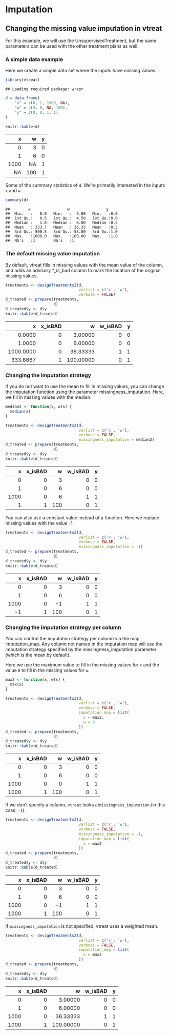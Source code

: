 Imputation
================

## Changing the missing value imputation in vtreat

For this example, we will use the UnsupervisedTreatment, but the same
parameters can be used with the other treatment plans as well.

### A simple data example

Here we create a simple data set where the inputs have missing values.

``` r
library(vtreat)
```

    ## Loading required package: wrapr

``` r
d = data.frame(
    "x" = c(0, 1, 1000, NA),
    "w" = c(3, 6, NA, 100),
    "y" = c(0, 0, 1, 1)
)

knitr::kable(d)
```

|    x |   w | y |
| ---: | --: | -: |
|    0 |   3 | 0 |
|    1 |   6 | 0 |
| 1000 |  NA | 1 |
|   NA | 100 | 1 |

Some of the summary statistics of `d`. We’re primarily interested in the
inputs `x` and `w`.

``` r
summary(d)
```

    ##        x                w                y      
    ##  Min.   :   0.0   Min.   :  3.00   Min.   :0.0  
    ##  1st Qu.:   0.5   1st Qu.:  4.50   1st Qu.:0.0  
    ##  Median :   1.0   Median :  6.00   Median :0.5  
    ##  Mean   : 333.7   Mean   : 36.33   Mean   :0.5  
    ##  3rd Qu.: 500.5   3rd Qu.: 53.00   3rd Qu.:1.0  
    ##  Max.   :1000.0   Max.   :100.00   Max.   :1.0  
    ##  NA's   :1        NA's   :1

### The default missing value imputation

By default, vtreat fills in missing values with the mean value of the
column, and adds an advisory \*\_is\_bad column to mark the location of
the original missing values.

``` r
treatments <- designTreatmentsZ(d, 
                                varlist = c('x', 'w'), 
                                verbose = FALSE)
d_treated <- prepare(treatments, 
                     d)
d_treated$y <- d$y
knitr::kable(d_treated)
```

|         x | x\_isBAD |         w | w\_isBAD | y |
| --------: | -------: | --------: | -------: | -: |
|    0.0000 |        0 |   3.00000 |        0 | 0 |
|    1.0000 |        0 |   6.00000 |        0 | 0 |
| 1000.0000 |        0 |  36.33333 |        1 | 1 |
|  333.6667 |        1 | 100.00000 |        0 | 1 |

### Changing the imputation strategy

If you do not want to use the mean to fill in missing values, you can
change the imputation function using the parameter
missingness\_imputation. Here, we fill in missing values with the
median.

``` r
median2 <- function(x, wts) {
  median(x)
}

treatments <- designTreatmentsZ(d, 
                                varlist = c('x', 'w'), 
                                verbose = FALSE,
                                missingness_imputation = median2)
d_treated <- prepare(treatments, 
                     d)
d_treated$y <- d$y
knitr::kable(d_treated)
```

|    x | x\_isBAD |   w | w\_isBAD | y |
| ---: | -------: | --: | -------: | -: |
|    0 |        0 |   3 |        0 | 0 |
|    1 |        0 |   6 |        0 | 0 |
| 1000 |        0 |   6 |        1 | 1 |
|    1 |        1 | 100 |        0 | 1 |

You can also use a constant value instead of a function. Here we replace
missing values with the value -1.

``` r
treatments <- designTreatmentsZ(d, 
                                varlist = c('x', 'w'), 
                                verbose = FALSE,
                                missingness_imputation = -1)
d_treated <- prepare(treatments, 
                     d)
d_treated$y <- d$y
knitr::kable(d_treated)
```

|    x | x\_isBAD |   w | w\_isBAD | y |
| ---: | -------: | --: | -------: | -: |
|    0 |        0 |   3 |        0 | 0 |
|    1 |        0 |   6 |        0 | 0 |
| 1000 |        0 | \-1 |        1 | 1 |
|  \-1 |        1 | 100 |        0 | 1 |

### Changing the imputation strategy per column

You can control the imputation strategy per column via the map
imputation\_map. Any column not named in the imputation map will use the
imputation strategy specified by the missingness\_imputation parameter
(which is the mean by default).

Here we use the maximum value to fill in the missing values for `x` and
the value `0` to fill in the missing values for `w`.

``` r
max2 <- function(x, wts) {
  max(x)
}

treatments <- designTreatmentsZ(d, 
                                varlist = c('x', 'w'), 
                                verbose = FALSE,
                                imputation_map = list(
                                  x = max2,
                                  w = 0
                                ))
d_treated <- prepare(treatments, 
                     d)
d_treated$y <- d$y
knitr::kable(d_treated)
```

|    x | x\_isBAD |   w | w\_isBAD | y |
| ---: | -------: | --: | -------: | -: |
|    0 |        0 |   3 |        0 | 0 |
|    1 |        0 |   6 |        0 | 0 |
| 1000 |        0 |   0 |        1 | 1 |
| 1000 |        1 | 100 |        0 | 1 |

If we don’t specify a column, `vtreat` looks at`missingness_imputation`
(in this case, `-1`).

``` r
treatments <- designTreatmentsZ(d, 
                                varlist = c('x', 'w'), 
                                verbose = FALSE,
                                missingness_imputation = -1,
                                imputation_map = list(
                                  x = max2
                                ))
d_treated <- prepare(treatments, 
                     d)
d_treated$y <- d$y
knitr::kable(d_treated)
```

|    x | x\_isBAD |   w | w\_isBAD | y |
| ---: | -------: | --: | -------: | -: |
|    0 |        0 |   3 |        0 | 0 |
|    1 |        0 |   6 |        0 | 0 |
| 1000 |        0 | \-1 |        1 | 1 |
| 1000 |        1 | 100 |        0 | 1 |

If `missingness_imputation` is not specified, vtreat uses a weighted
mean.

``` r
treatments <- designTreatmentsZ(d, 
                                varlist = c('x', 'w'), 
                                verbose = FALSE,
                                imputation_map = list(
                                  x = max2
                                ))
d_treated <- prepare(treatments, 
                     d)
d_treated$y <- d$y
knitr::kable(d_treated)
```

|    x | x\_isBAD |         w | w\_isBAD | y |
| ---: | -------: | --------: | -------: | -: |
|    0 |        0 |   3.00000 |        0 | 0 |
|    1 |        0 |   6.00000 |        0 | 0 |
| 1000 |        0 |  36.33333 |        1 | 1 |
| 1000 |        1 | 100.00000 |        0 | 1 |
